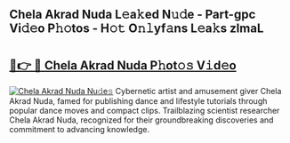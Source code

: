 ## Chela Akrad Nuda L𝚎a𝚔ed N𝚞𝚍e - Part-gpc Vi𝚍𝚎o P𝚑𝚘tos - H𝚘𝚝 O𝚗𝚕yf𝚊ns L𝚎a𝚔s zlmaL

# <h2><a href="http://kfet9q.oniu.top/?m=Chela+Akrad+Nuda">🔗👉 🔴 Chela Akrad Nuda P𝚑ot𝚘𝚜 V𝚒d𝚎o</a></h2>

[![Chela Akrad Nuda Nu𝚍e𝚜](https://i.imgur.com/0qMVB7G.gif)](http://kfet9q.oniu.top/?m=Chela+Akrad+Nuda)
Cybernetic artist and amusement giver Chela Akrad Nuda, famed for publishing dance and lifestyle tutorials through popular dance moves and compact clips. Trailblazing scientist researcher Chela Akrad Nuda, recognized for their groundbreaking discoveries and commitment to advancing knowledge.  
